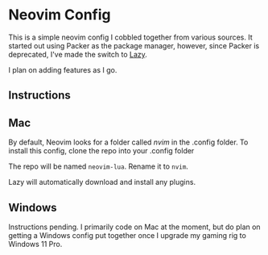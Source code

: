 # Neovim Config

This is a simple neovim config I cobbled together from various sources.
It started out using Packer as the package manager, however, since Packer is deprecated, I've made the switch to [Lazy](https://github.com/folke/lazy.nvim).

I plan on adding features as I go.

## Instructions

## Mac
By default, Neovim looks for a folder called _nvim_ in the .config folder. 
To install this config, clone the repo into your .config folder

The repo will be named `neovim-lua`. 
Rename it to `nvim`.

Lazy will automatically download and install any plugins.

## Windows
Instructions pending. I primarily code on Mac at the moment, but do plan on getting a Windows config put together once I upgrade my gaming rig to Windows 11 Pro.
